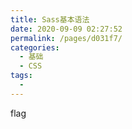 ```yaml
---
title: Sass基本语法
date: 2020-09-09 02:27:52
permalink: /pages/d031f7/
categories: 
  - 基础
  - CSS
tags: 
  - 
---
```

flag